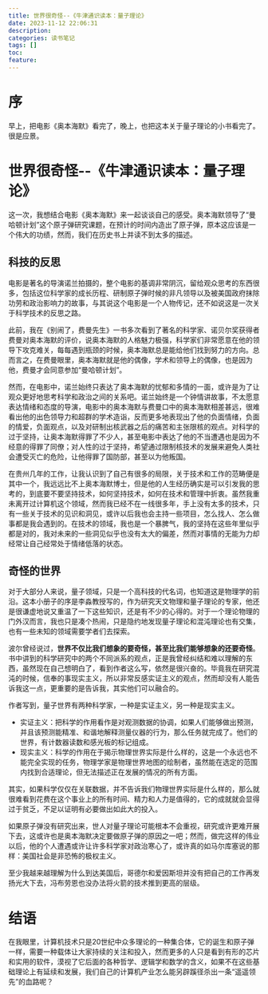 ```yaml
---
title: 世界很奇怪--《牛津通识读本：量子理论》
date: 2023-11-12 22:06:31
description:
categories: 读书笔记
tags: []
toc:
feature:
---
```


# 序

早上，把电影《奥本海默》看完了，晚上，也把这本关于量子理论的小书看完了。很是应景。

<!-- more -->

# 世界很奇怪--《牛津通识读本：量子理论》

这一次，我想结合电影《奥本海默》来一起谈谈自己的感受。奥本海默领导了“曼哈顿计划”这个原子弹研究课题，在预计的时间内造出了原子弹，原本这应该是一个伟大的功绩，然而，我们在历史书上并读不到太多的描述。

## 科技的反思

电影是著名的导演诺兰拍摄的，整个电影的基调非常阴沉，留给观众思考的东西很多，包括这位科学家的成长历程、研制原子弹时候的非凡领导以及被美国政府抹除功劳和政治影响力的故事，与其说这个电影是一个人物传记，还不如说这是一次关于科学技术的反思之路。

此前，我在《别闹了，费曼先生》一书多次看到了著名的科学家、诺贝尔奖获得者费曼对奥本海默的评价，说奥本海默的人格魅力极强，科学家们非常愿意在他的领导下攻克难关，每每遇到瓶颈的时候，奥本海默总是能给他们找到努力的方向。总而言之，在费曼眼里，奥本海默就是他的偶像，学术和领导上的偶像，也是因为他，费曼才会同意参加“曼哈顿计划”。

然而，在电影中，诺兰始终只表达了奥本海默的忧郁和多情的一面，或许是为了让观众更好地思考科学和政治之间的关系吧。诺兰始终是一个钟情讲故事，不太愿意表达情绪和态度的导演，电影中的奥本海默与费曼口中的奥本海默相差甚远，很难看出他的出色领导力和超群的学术造诣，反而更多地表现出了他的负面情绪，负面的情爱，负面观点，以及对研制出核武器之后的痛苦和主张限核的观点。对科学的过于坚持，让奥本海默得罪了不少人，甚至电影中表达了他的不当遭遇也是因为不经意的得罪了同僚；对人性的过于坚持，希望通过限制核技术的发展来避免人类社会遭受灭亡的危险，让他得罪了国防部，甚至以为他叛国。

在贵州几年的工作，让我认识到了自己有很多的局限，关于技术和工作的范畴便是其中一个，我远远比不上奥本海默博士，但是他的人生经历确实是可以引发我的思考的，到底要不要坚持技术，如何坚持技术，如何在技术和管理中折衷。虽然我重未离开过计算机这个领域，然而我已经不在一线很多年，手上没有太多的技术，只有一些关于技术的见识和洞见，或许以后我也会主持一些项目，怎么找人、怎么做事都是我会遇到的。在技术的领域，我也是一个暴脾气，我的坚持在这些年里似乎都是对的，我对未来的一些洞见似乎也没有太大的偏差，然而对事情的无能为力却经常让自己经常处于情绪低落的状态。

## 奇怪的世界

对于大部分人来说，量子领域，只是一个高科技的代名词，也知道这是物理学的前沿。这本小册子的序是李淼教授写的，作为研究天文物理和量子理论的专家，他还是很谦虚地说又重温了一下这些知识，还是有不少的心得的。对于一个理论物理的门外汉而言，我也只是凑个热闹，只是隐约地发现量子理论和混沌理论也有交集，也有一些未知的领域需要学者们去探索。

波尔曾经说过，**世界不仅比我们想象的要奇怪，甚至比我们能够想象的还要奇怪**。书中讲到的科学研究中的两个不同派系的观点，正是我曾经纠结和难以理解的东西，虽然现在自己想明白了，看到作者这么写，依然是很兴奋的。毕竟我在研究混沌的时候，信奉的事现实主义，所以非常反感实证主义的观点，然而却没有人能告诉我这一点，更重要的是告诉我，其实他们可以融合的。

作者写到，量子世界有两种科学家，一种是实证主义，另一种是现实主义。

- 实证主义：把科学的作用看作是对观测数据的协调，如果人们能够做出预测，并且该预测能精准、和谐地解释测量仪器的行为，那么任务就完成了。他们的世界，有计数器读数和感光板的标记组成。
- 现实主义：科学的作用在于揭示物理世界实际是什么样的，这是一个永远也不能完全实现的任务，物理学家是物理世界地图的绘制者，虽然能在选定的范围内找到合适理论，但无法描述正在发展的情况的所有方面。

其实，如果科学仅仅在关联数据，并不告诉我们物理世界实际是什么样的，那么就很难看到花费在这个事业上的所有时间、精力和人力是值得的，它的成就就会显得过于贫乏，不足以证明有必要做出如此大的投入。

如果原子弹没有研究出来，世人对量子理论可能根本不会重视，研究或许更难开展下去，这或许也是奥本海默决定要做原子弹的原因之一吧；然而，做完这样的伟业以后，他的个人遭遇或许让许多科学家对政治寒心了，或许真的如马尔库塞说的那样：美国社会是非恐怖的极权主义。

至少我越来越理解为什么到达美国后，哥德尔和爱因斯坦并没有把自己的工作再发扬光大下去，冯布劳恩也没办法将火箭的技术推到更高的层级。



# 结语

在我眼里，计算机技术只是20世纪中众多理论的一种集合体，它的诞生和原子弹一样，需要一种载体让大家持续的关注和投入，然而更多的人只是看到有形的芯片和实用的软件，漠视了它后面的各种哲学、逻辑学和数学的含义，如果不在这些基础理论上有延续和发展，我们自己的计算机产业怎么能另辟蹊径杀出一条“遥遥领先”的血路呢？